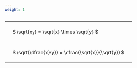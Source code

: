 ```yaml
---
weight: 1
---
```


<style type="text/css">
#T_02ce4 th.col_heading {
  text-align: left;
  font-size: 1em;
}
#T_02ce4 td {
  text-align: left;
  font-size: 1em;
  padding: 1.5em;
}
</style>
<table id="T_02ce4">
  <thead>
  </thead>
  <tbody>
    <tr>
      <td id="T_02ce4_row0_col0" class="data row0 col0" >$ \sqrt{xy} = \sqrt{x} \times \sqrt{y} $</td>
    </tr>
    <tr>
      <td id="T_02ce4_row1_col0" class="data row1 col0" >$ \sqrt{\dfrac{x}{y}} = \dfrac{\sqrt{x}}{\sqrt{y}} $</td>
    </tr>
  </tbody>
</table>
